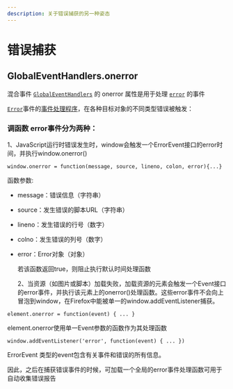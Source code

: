 ```yaml
---
description: 关于错误捕获的另一种姿态
---
```


# 错误捕获

## GlobalEventHandlers.onerror

混合事件 [`GlobalEventHandlers`](https://developer.mozilla.org/zh-CN/docs/Web/API/GlobalEventHandlers) 的 onerror 属性是用于处理 [`error`](https://developer.mozilla.org/zh-CN/docs/Web/Reference/Events/error) 的事件

[`Error`](https://developer.mozilla.org/en-US/docs/Web/Events/error)事件的[事件处理程序](https://developer.mozilla.org/zh-CN/docs/Web/Guide/Events/Event_handlers)，在各种目标对象的不同类型错误被触发：

### 调函数 error事件分为两种：

1、JavaScript运行时错误发生时，window会触发一个ErrorEvent接口的error时间，并执行window.onerror\(\)

```text
window.onerror = function(message, source, lineno, colon, error){...}
```

函数参数:

* message：错误信息（字符串）
* source：发生错误的脚本URL（字符串）
* lineno：发生错误的行号（数字）
* colno：发生错误的列号（数字）
* error：Error对象（对象）

  若该函数返回true，则阻止执行默认时间处理函数

  2、当资源（如图片或脚本）加载失败，加载资源的元素会触发一个Event接口的error事件，并执行该元素上的onerror\(\)处理函数。这些error事件不会向上冒泡到window，在Firefox中能被单一的window.addEventListener捕获。

```text
element.onerror = function(event) { ... }
```

element.onerror使用单一Event参数的函数作为其处理函数

```text
window.addEventListener('error', function(event) { ... })
```

ErrorEvent 类型的event包含有关事件和错误的所有信息。

因此，之后在捕获错误事件的时候，可加载一个全局的error事件处理函数可用于自动收集错误报告

